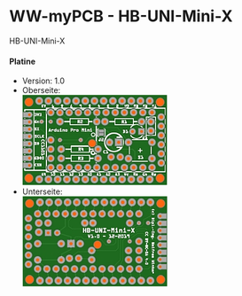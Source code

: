 # WW-myPCB - HB-UNI-Mini-X
HB-UNI-Mini-X


#### Platine
- Version: 1.0
- Oberseite:
  <br>
![WW-myPCB - HB-UNI-Mini-X - Top](./img/PCB50_HB-UNI-Mini-X_1.0_Top.jpg "HB-UNI-Mini-X - Top")
- Unterseite:
  <br>
![WW-myPCB - HB-UNI-Mini-X - Bottom](./img/PCB50_HB-UNI-Mini-X_1.0_Bottom.jpg "HB-UNI-Mini-X - Bottom")
